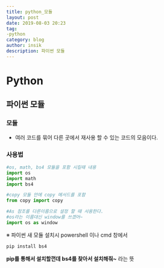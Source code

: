 ```yaml
---
title: python_모듈
layout: post
date: 2019-08-03 20:23
tag:
-python
category: blog
author: insik
description: 파이썬 모듈
---
```


# Python

## 파이썬 모듈

### 모듈

- 여러 코드를 묶어 다른 곳에서 재사용 할 수 있는 코드의 모음이다.



### 사용법

```python
#os, math, bs4 모듈을 포함 시킬때 내용
import os
import math
import bs4

#copy 모듈 안에 copy 메서드를 포함
from copy import copy

#As 참조를 다른이름으로 설정 할 때 사용한다.
#os라는 이름대신 window를 쓰겠어~
import os as window
```







※ 파이썬 새 모듈 설치시 powershell 이나 cmd 창에서

```powershell
pip install bs4
```

**pip를 통해서 설치할껀데 bs4를 찾아서 설치해줘~** 라는 뜻

